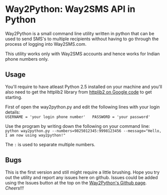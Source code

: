 Way2Python: Way2SMS API in Python
=================================

Way2Python is a small command line utility written in python
that can be used to send SMS's to multiple recipients without
having to go through the process of logging into Way2SMS.com.

This utility works only with Way2SMS accounts and hence
works for Indian phone numbers only.

Usage
-----

You'll require to have atleast Python 2.5 installed on your machine
and you'll also need to get the httplib2 library from
[httplib2 on Google code](http://code.google.com/p/httplib2) to get starting.

First of open the way2python.py and edit the following lines with your login details:  
`USERNAME = 'your login phone number'  
PASSWORD = 'your password'`

Use the program by writing down the following on your command line:  
`python way2python.py --numbers=9825012345:9998123456 --message="Hello, I am now using way2python!"`

The `:` is used to separate multiple numbers.

Bugs
----

This is the first version and still might require a little brushing.
Hope you try out the utility and report any issues here on github.
Issues could be added using the Issues button at the top on the
[Way2Python's Github page](https://github.com/nayaab/Way2Python).
*Cheers!!!*
